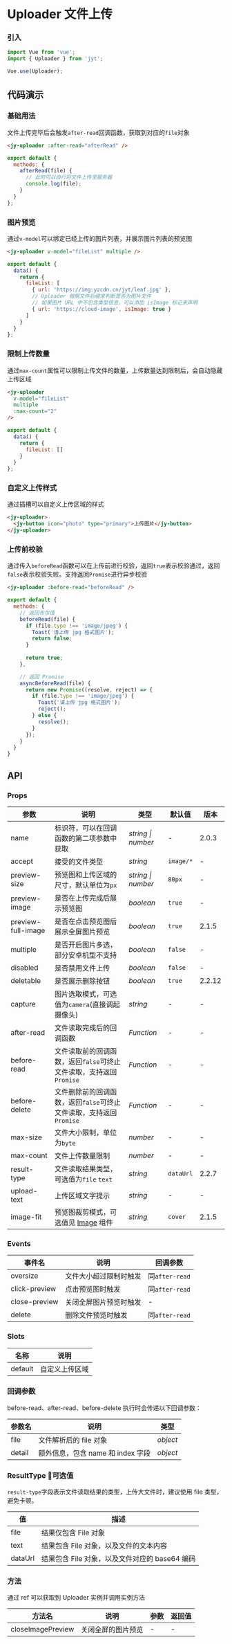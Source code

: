 # Uploader 文件上传

### 引入

``` javascript
import Vue from 'vue';
import { Uploader } from 'jyt';

Vue.use(Uploader);
```

## 代码演示

### 基础用法

文件上传完毕后会触发`after-read`回调函数，获取到对应的`file`对象

```html
<jy-uploader :after-read="afterRead" />
```

```javascript
export default {
  methods: {
    afterRead(file) {
      // 此时可以自行将文件上传至服务器
      console.log(file);
    }
  }
};
```

### 图片预览

通过`v-model`可以绑定已经上传的图片列表，并展示图片列表的预览图

```html
<jy-uploader v-model="fileList" multiple />
```

```javascript
export default {
  data() {
    return {
      fileList: [
        { url: 'https://img.yzcdn.cn/jyt/leaf.jpg' },
        // Uploader 根据文件后缀来判断是否为图片文件
        // 如果图片 URL 中不包含类型信息，可以添加 isImage 标记来声明
        { url: 'https://cloud-image', isImage: true }
      ]
    }
  }
};
```

### 限制上传数量

通过`max-count`属性可以限制上传文件的数量，上传数量达到限制后，会自动隐藏上传区域

```html
<jy-uploader
  v-model="fileList"
  multiple
  :max-count="2"
/>
```

```javascript
export default {
  data() {
    return {
      fileList: []
    }
  }
};
```

### 自定义上传样式

通过插槽可以自定义上传区域的样式

```html
<jy-uploader>
  <jy-button icon="photo" type="primary">上传图片</jy-button>
</jy-uploader>
```

### 上传前校验

通过传入`beforeRead`函数可以在上传前进行校验，返回`true`表示校验通过，返回`false`表示校验失败。支持返回`Promise`进行异步校验

```html
<jy-uploader :before-read="beforeRead" />
```

```js
export default {
  methods: {
    // 返回布尔值
    beforeRead(file) {
      if (file.type !== 'image/jpeg') {
        Toast('请上传 jpg 格式图片');
        return false;
      }
    
      return true;
    },

    // 返回 Promise
    asyncBeforeRead(file) {
      return new Promise((resolve, reject) => {
        if (file.type !== 'image/jpeg') {
          Toast('请上传 jpg 格式图片');
          reject();
        } else {
          resolve();
        }
      });
    }
  }
}
```

## API

### Props

| 参数 | 说明 | 类型 | 默认值 | 版本 |
|------|------|------|------|------|
| name | 标识符，可以在回调函数的第二项参数中获取 | *string \| number* | - | 2.0.3 |
| accept | 接受的文件类型 | *string* | `image/*` | - |
| preview-size | 预览图和上传区域的尺寸，默认单位为`px` | *string \| number* | `80px` | - |
| preview-image | 是否在上传完成后展示预览图 | *boolean* | `true` | - |
| preview-full-image | 是否在点击预览图后展示全屏图片预览 | *boolean* | `true` | 2.1.5 |
| multiple | 是否开启图片多选，部分安卓机型不支持 | *boolean* | `false` | - |
| disabled | 是否禁用文件上传 | *boolean* | `false` | - |
| deletable | 是否展示删除按钮 | *boolean* | `true` | 2.2.12 |
| capture | 图片选取模式，可选值为`camera`(直接调起摄像头) | *string* | - | - |
| after-read | 文件读取完成后的回调函数 | *Function* | - | - |
| before-read | 文件读取前的回调函数，返回`false`可终止文件读取，支持返回`Promise` | *Function* | - | - |
| before-delete | 文件删除前的回调函数，返回`false`可终止文件读取，支持返回`Promise` | *Function* | - | - |
| max-size | 文件大小限制，单位为`byte` | *number* | - | - |
| max-count | 文件上传数量限制 | *number* | - | - |
| result-type | 文件读取结果类型，可选值为`file` `text` | *string* | `dataUrl` | 2.2.7 |
| upload-text | 上传区域文字提示 | *string* | - | - |
| image-fit | 预览图裁剪模式，可选值见 [Image](#/zh-CN/image) 组件 | *string* | `cover` | 2.1.5 |

### Events

| 事件名 | 说明 | 回调参数 |
|------|------|------|
| oversize | 文件大小超过限制时触发 | 同`after-read` |
| click-preview | 点击预览图时触发 | 同`after-read` | 
| close-preview | 关闭全屏图片预览时触发 | - |
| delete | 删除文件预览时触发 | 同`after-read` |

### Slots

| 名称 | 说明 |
|------|------|
| default | 自定义上传区域 |

### 回调参数

before-read、after-read、before-delete 执行时会传递以下回调参数：

| 参数名 | 说明 | 类型 |
|------|------|------|
| file | 文件解析后的 file 对象 | *object* |
| detail | 额外信息，包含 name 和 index 字段 | *object* |

### ResultType 可选值

`result-type`字段表示文件读取结果的类型，上传大文件时，建议使用 file 类型，避免卡顿。

| 值 | 描述 |
|------|------|
| file | 结果仅包含 File 对象 |
| text | 结果包含 File 对象，以及文件的文本内容 |
| dataUrl | 结果包含 File 对象，以及文件对应的 base64 编码 |

### 方法

通过 ref 可以获取到 Uploader 实例并调用实例方法

| 方法名 | 说明 | 参数 | 返回值 |
|------|------|------|------|
| closeImagePreview | 关闭全屏的图片预览 | - | - |

